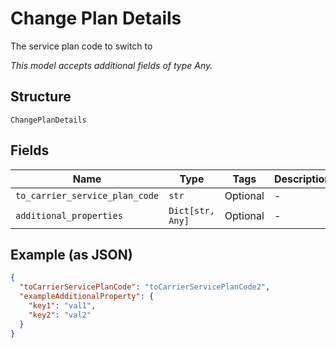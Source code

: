 
# Change Plan Details

The service plan code to switch to

*This model accepts additional fields of type Any.*

## Structure

`ChangePlanDetails`

## Fields

| Name | Type | Tags | Description |
|  --- | --- | --- | --- |
| `to_carrier_service_plan_code` | `str` | Optional | - |
| `additional_properties` | `Dict[str, Any]` | Optional | - |

## Example (as JSON)

```json
{
  "toCarrierServicePlanCode": "toCarrierServicePlanCode2",
  "exampleAdditionalProperty": {
    "key1": "val1",
    "key2": "val2"
  }
}
```

